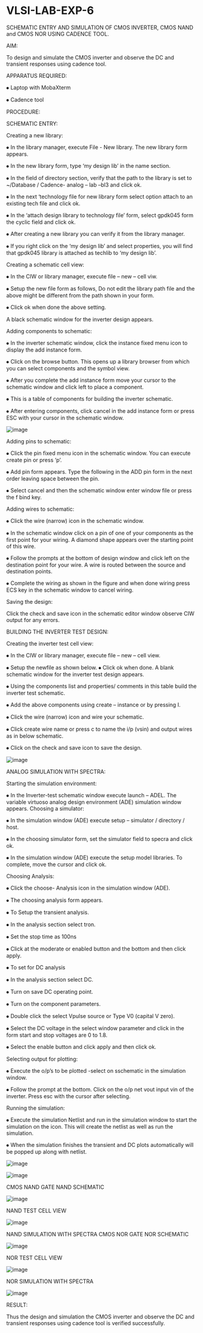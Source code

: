 # VLSI-LAB-EXP-6



SCHEMATIC ENTRY AND SIMULATION OF CMOS INVERTER, CMOS NAND and CMOS NOR USING CADENCE TOOL.



AIM:


To design and simulate the CMOS inverter and observe the DC and transient responses using cadence tool.




APPARATUS REQUIRED:



⦁ Laptop with MobaXterm

⦁ Cadence tool



PROCEDURE:



SCHEMATIC ENTRY:


Creating a new library:


⦁ In the library manager, execute File - New library. The new library form appears. 

⦁ In the new library form, type ‘my design lib’ in the name section.

⦁ In the field of directory section, verify that the path to the library is set to ~/Database / Cadence- analog – lab –bl3 and click ok.

⦁ In the next ‘technology file for new library form select option attach to an existing tech file and click ok. 

⦁ In the ‘attach design library to technology file’ form, select gpdk045 form the cyclic field and click ok. 

⦁ After creating a new library you can verify it from the library manager. 

⦁ If you right click on the ‘my design lib’ and select properties, you will find that gpdk045 library is attached as techlib to ‘my design lib’.



Creating a schematic cell view:



⦁ In the CIW or library manager, execute file – new – cell viw.

⦁ Setup the new file form as follows, Do not edit the library path file and the above might be different from the path shown in your form.

⦁ Click ok when done the above setting.

A black schematic window for the inverter design appears.



Adding components to schematic:



⦁ In the inverter schematic window, click the instance fixed menu icon to display the add instance form.

⦁ Click on the browse button. This opens up a library browser from which you can select components and the symbol view.

⦁ After you complete the add instance form move your cursor to the schematic window and click left to place a component.

⦁ This is a table of components for building the inverter schematic. 

⦁ After entering components, click cancel in the add instance form or press ESC with your cursor in the schematic window.



![image](https://github.com/thrishag/VLSI-LAB-EXP-6/assets/98105360/8e593b7b-00dd-427b-88a1-b1b758968079)



Adding pins to schematic:


⦁ Click the pin fixed menu icon in the schematic window. You can execute create pin or press ‘p’. 

⦁ Add pin form appears. Type the following in the ADD pin form in the next order leaving space between the pin.

⦁ Select cancel and then the schematic window enter window file or press the f bind key.



Adding wires to schematic:


⦁ Click the wire (narrow) icon in the schematic window.

⦁ In the schematic window click on a pin of one of your components as the first point for your wiring. A diamond shape appears over the starting point of this wire.

⦁ Follow the prompts at the bottom of design window and click left on the destination point for your wire. A wire is routed between the source and destination points. 

⦁ Complete the wiring as shown in the figure and when done wiring press ECS key in the schematic window to cancel wiring.



Saving the design:


Click the check and save icon in the schematic editor window observe CIW output for any errors.



BUILDING THE INVERTER TEST DESIGN:


Creating the inverter test cell view:



⦁ In the CIW or library manager, execute file – new – cell view.

⦁ Setup the newfile as shown below. ⦁ Click ok when done. A blank schematic window for the inverter test design appears.

⦁ Using the components list and properties/ comments in this table build the inverter test schematic. 

⦁ Add the above components using create – instance or by pressing I.

⦁ Click the wire (narrow) icon and wire your schematic.

⦁ Click create wire name or press c to name the i/p (vsin) and output wires as in below schematic.

⦁ Click on the check and save icon to save the design.




![image](https://github.com/thrishag/VLSI-LAB-EXP-6/assets/98105360/1ff65bcd-a463-4ce0-b27c-a93d570adc07)



ANALOG SIMULATION WITH SPECTRA:



Starting the simulation environment:



⦁ In the Inverter-test schematic window execute launch – ADEL. The variable virtuoso analog design environment (ADE) simulation window appears. Choosing a simulator: 

⦁ In the simulation window (ADE) execute setup – simulator / directory / host. 

⦁ In the choosing simulator form, set the simulator field to specra and click ok.

⦁ In the simulation window (ADE) execute the setup model libraries. To complete, move the cursor and click ok.



Choosing Analysis:



⦁ Click the choose- Analysis icon in the simulation window (ADE).

⦁ The choosing analysis form appears.

⦁ To Setup the transient analysis. 

⦁ In the analysis section select tron.

⦁ Set the stop time as 100ns 

⦁ Click at the moderate or enabled button and the bottom and then click apply. 

⦁ To set for DC analysis 

⦁ In the analysis section select DC. 

⦁ Turn on save DC operating point. 

⦁ Turn on the component parameters.

⦁ Double click the select Vpulse source or Type V0 (capital V zero).

⦁ Select the DC voltage in the select window parameter and click in the form start and stop voltages are 0 to 1.8.

⦁ Select the enable button and click apply and then click ok.



Selecting output for plotting:


⦁ Execute the o/p’s to be plotted -select on sschematic in the simulation window. 

⦁ Follow the prompt at the bottom. Click on the o/p net vout input vin of the inverter. Press esc with the cursor after selecting.



Running the simulation:


⦁ Execute the simulation Netlist and run in the simulation window to start the simulation on the icon. This will create the netlist as well as run the simulation. 

⦁ When the simulation finishes the transient and DC plots automatically will be popped up along with netlist.




![image](https://github.com/thrishag/VLSI-LAB-EXP-6/assets/98105360/985514d7-2330-4efb-9559-1540fee29cab)


![image](https://github.com/thrishag/VLSI-LAB-EXP-6/assets/98105360/2ae89e08-bdfc-4cdf-9581-6589d791f695)




CMOS NAND GATE NAND SCHEMATIC



![image](https://github.com/thrishag/VLSI-LAB-EXP-6/assets/98105360/7d895b13-08b8-4ce0-aa62-1bb0cc671a37)




NAND TEST CELL VIEW



![image](https://github.com/thrishag/VLSI-LAB-EXP-6/assets/98105360/ba0148fc-dfda-44e8-9350-efb8482af406)



NAND SIMULATION WITH SPECTRA CMOS NOR GATE NOR SCHEMATIC



![image](https://github.com/thrishag/VLSI-LAB-EXP-6/assets/98105360/60806d01-caaa-472b-bbce-1b249ae1b309)




NOR TEST CELL VIEW



![image](https://github.com/thrishag/VLSI-LAB-EXP-6/assets/98105360/4a745ecc-0d17-4d23-ba80-28745b4e1cff)




NOR SIMULATION WITH SPECTRA



![image](https://github.com/thrishag/VLSI-LAB-EXP-6/assets/98105360/0ea6585e-a7cb-44bc-a64d-bc6afee0ee3c)




RESULT: 



Thus the design and simulation the CMOS inverter and observe the DC and transient responses using cadence tool is verified successfully.
